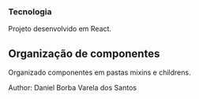 ### Tecnologia
Projeto desenvolvido em React.

## Organização de componentes

Organizado componentes em pastas mixins e childrens.

Author: Daniel Borba Varela dos Santos
